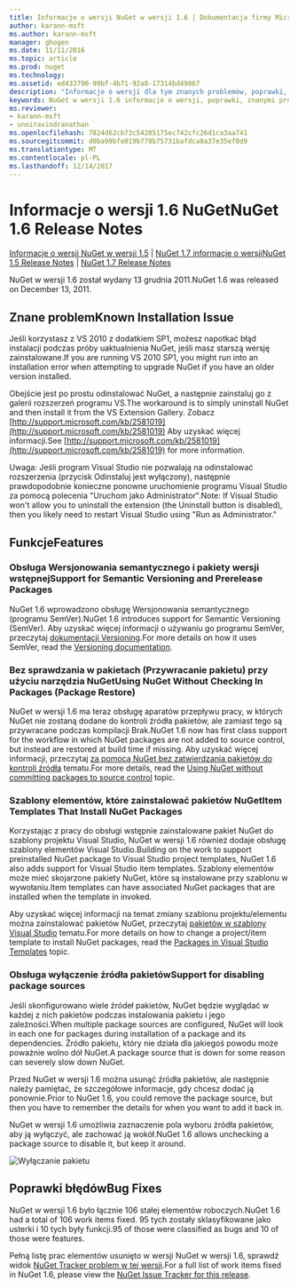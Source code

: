 ```yaml
---
title: Informacje o wersji NuGet w wersji 1.6 | Dokumentacja firmy Microsoft
author: karann-msft
ms.author: karann-msft
manager: ghogen
ms.date: 11/11/2016
ms.topic: article
ms.prod: nuget
ms.technology: 
ms.assetid: ed433790-99bf-4b71-92a8-17314bd49867
description: "Informacje o wersji dla tym znanych problemów, poprawki, dodatkowe funkcje i dcr NuGet w wersji 1.6."
keywords: NuGet w wersji 1.6 informacje o wersji, poprawki, znanymi problemami, nowe funkcje, dcr
ms.reviewer:
- karann-msft
- unniravindranathan
ms.openlocfilehash: 7824d62cb73c54205175ec742cfc26d1ca3aa741
ms.sourcegitcommit: d0ba99bfe019b779b75731bafdca8a37e35ef0d9
ms.translationtype: MT
ms.contentlocale: pl-PL
ms.lasthandoff: 12/14/2017
---
```

 # <a name="nuget-16-release-notes"></a><span data-ttu-id="94493-104">Informacje o wersji 1.6 NuGet</span><span class="sxs-lookup"><span data-stu-id="94493-104">NuGet 1.6 Release Notes</span></span>

<span data-ttu-id="94493-105">[Informacje o wersji NuGet w wersji 1.5](../release-notes/nuget-1.5.md) | [NuGet 1.7 informacje o wersji](../release-notes/nuget-1.7.md)</span><span class="sxs-lookup"><span data-stu-id="94493-105">[NuGet 1.5 Release Notes](../release-notes/nuget-1.5.md) | [NuGet 1.7 Release Notes](../release-notes/nuget-1.7.md)</span></span>

<span data-ttu-id="94493-106">NuGet w wersji 1.6 został wydany 13 grudnia 2011.</span><span class="sxs-lookup"><span data-stu-id="94493-106">NuGet 1.6 was released on December 13, 2011.</span></span>

## <a name="known-installation-issue"></a><span data-ttu-id="94493-107">Znane problem</span><span class="sxs-lookup"><span data-stu-id="94493-107">Known Installation Issue</span></span>
<span data-ttu-id="94493-108">Jeśli korzystasz z VS 2010 z dodatkiem SP1, możesz napotkać błąd instalacji podczas próby uaktualnienia NuGet, jeśli masz starszą wersję zainstalowane.</span><span class="sxs-lookup"><span data-stu-id="94493-108">If you are running VS 2010 SP1, you might run into an installation error when attempting to upgrade NuGet if you have an older version installed.</span></span>

<span data-ttu-id="94493-109">Obejście jest po prostu odinstalować NuGet, a następnie zainstaluj go z galerii rozszerzeń programu VS.</span><span class="sxs-lookup"><span data-stu-id="94493-109">The workaround is to simply uninstall NuGet and then install it from the VS Extension Gallery.</span></span>  <span data-ttu-id="94493-110">Zobacz [http://support.microsoft.com/kb/2581019](http://support.microsoft.com/kb/2581019) Aby uzyskać więcej informacji.</span><span class="sxs-lookup"><span data-stu-id="94493-110">See [http://support.microsoft.com/kb/2581019](http://support.microsoft.com/kb/2581019) for more information.</span></span>

<span data-ttu-id="94493-111">Uwaga: Jeśli program Visual Studio nie pozwalają na odinstalować rozszerzenia (przycisk Odinstaluj jest wyłączony), następnie prawdopodobnie konieczne ponowne uruchomienie programu Visual Studio za pomocą polecenia "Uruchom jako Administrator".</span><span class="sxs-lookup"><span data-stu-id="94493-111">Note: If Visual Studio won't allow you to uninstall the extension (the Uninstall button is disabled), then you likely need to restart Visual Studio using "Run as Administrator."</span></span>

## <a name="features"></a><span data-ttu-id="94493-112">Funkcje</span><span class="sxs-lookup"><span data-stu-id="94493-112">Features</span></span>

### <a name="support-for-semantic-versioning-and-prerelease-packages"></a><span data-ttu-id="94493-113">Obsługa Wersjonowania semantycznego i pakiety wersji wstępnej</span><span class="sxs-lookup"><span data-stu-id="94493-113">Support for Semantic Versioning and Prerelease Packages</span></span>
<span data-ttu-id="94493-114">NuGet 1.6 wprowadzono obsługę Wersjonowania semantycznego (programu SemVer).</span><span class="sxs-lookup"><span data-stu-id="94493-114">NuGet 1.6 introduces support for Semantic Versioning (SemVer).</span></span> <span data-ttu-id="94493-115">Aby uzyskać więcej informacji o używaniu go programu SemVer, przeczytaj [dokumentacji Versioning](../create-packages/prerelease-packages.md).</span><span class="sxs-lookup"><span data-stu-id="94493-115">For more details on how it uses SemVer, read the [Versioning documentation](../create-packages/prerelease-packages.md).</span></span>

### <a name="using-nuget-without-checking-in-packages-package-restore"></a><span data-ttu-id="94493-116">Bez sprawdzania w pakietach (Przywracanie pakietu) przy użyciu narzędzia NuGet</span><span class="sxs-lookup"><span data-stu-id="94493-116">Using NuGet Without Checking In Packages (Package Restore)</span></span>
<span data-ttu-id="94493-117">NuGet w wersji 1.6 ma teraz obsługę aparatów przepływu pracy, w których NuGet nie zostaną dodane do kontroli źródła pakietów, ale zamiast tego są przywracane podczas kompilacji Brak.</span><span class="sxs-lookup"><span data-stu-id="94493-117">NuGet 1.6 now has first class support for the workflow in which NuGet packages are not added to source control, but instead are restored at build time if missing.</span></span> <span data-ttu-id="94493-118">Aby uzyskać więcej informacji, przeczytaj [za pomocą NuGet bez zatwierdzania pakietów do kontroli źródła](../consume-packages/packages-and-source-control.md) tematu.</span><span class="sxs-lookup"><span data-stu-id="94493-118">For more details, read the [Using NuGet without committing packages to source control](../consume-packages/packages-and-source-control.md) topic.</span></span>

### <a name="item-templates-that-install-nuget-packages"></a><span data-ttu-id="94493-119">Szablony elementów, które zainstalować pakietów NuGet</span><span class="sxs-lookup"><span data-stu-id="94493-119">Item Templates That Install NuGet Packages</span></span>
<span data-ttu-id="94493-120">Korzystając z pracy do obsługi wstępnie zainstalowane pakiet NuGet do szablony projektu Visual Studio, NuGet w wersji 1.6 również dodaje obsługę szablony elementów Visual Studio.</span><span class="sxs-lookup"><span data-stu-id="94493-120">Building on the work to support preinstalled NuGet package to Visual Studio project templates, NuGet 1.6 also adds support for Visual Studio item templates.</span></span> <span data-ttu-id="94493-121">Szablony elementów może mieć skojarzone pakiety NuGet, które są instalowane przy szablonu w wywołaniu.</span><span class="sxs-lookup"><span data-stu-id="94493-121">Item templates can have associated NuGet packages that are installed when the template in invoked.</span></span>

<span data-ttu-id="94493-122">Aby uzyskać więcej informacji na temat zmiany szablonu projektu/elementu można zainstalować pakietów NuGet, przeczytaj [pakietów w szablony Visual Studio](../visual-studio-extensibility/visual-studio-templates.md) tematu.</span><span class="sxs-lookup"><span data-stu-id="94493-122">For more details on how to change a project/item template to install NuGet packages, read the [Packages in Visual Studio Templates](../visual-studio-extensibility/visual-studio-templates.md) topic.</span></span>

### <a name="support-for-disabling-package-sources"></a><span data-ttu-id="94493-123">Obsługa wyłączenie źródła pakietów</span><span class="sxs-lookup"><span data-stu-id="94493-123">Support for disabling package sources</span></span>
<span data-ttu-id="94493-124">Jeśli skonfigurowano wiele źródeł pakietów, NuGet będzie wyglądać w każdej z nich pakietów podczas instalowania pakietu i jego zależności.</span><span class="sxs-lookup"><span data-stu-id="94493-124">When multiple package sources are configured, NuGet will look in each one for packages during installation of a package and its dependencies.</span></span> <span data-ttu-id="94493-125">Źródło pakietu, który nie działa dla jakiegoś powodu może poważnie wolno dół NuGet.</span><span class="sxs-lookup"><span data-stu-id="94493-125">A package source that is down for some reason can severely slow down NuGet.</span></span>

<span data-ttu-id="94493-126">Przed NuGet w wersji 1.6 można usunąć źródła pakietów, ale następnie należy pamiętać, że szczegółowe informacje, gdy chcesz dodać ją ponownie.</span><span class="sxs-lookup"><span data-stu-id="94493-126">Prior to NuGet 1.6, you could remove the package source, but then you have to remember the details for when you want to add it back in.</span></span>

<span data-ttu-id="94493-127">NuGet w wersji 1.6 umożliwia zaznaczenie pola wyboru źródła pakietów, aby ją wyłączyć, ale zachować ją wokół.</span><span class="sxs-lookup"><span data-stu-id="94493-127">NuGet 1.6 allows unchecking a package source to disable it, but keep it around.</span></span>

![Wyłączanie pakietu](./media/package-source-with-disabled-source.png)

## <a name="bug-fixes"></a><span data-ttu-id="94493-129">Poprawki błędów</span><span class="sxs-lookup"><span data-stu-id="94493-129">Bug Fixes</span></span>
<span data-ttu-id="94493-130">NuGet w wersji 1.6 było łącznie 106 stałej elementów roboczych.</span><span class="sxs-lookup"><span data-stu-id="94493-130">NuGet 1.6 had a total of 106 work items fixed.</span></span> <span data-ttu-id="94493-131">95 tych zostały sklasyfikowane jako usterki i 10 tych były funkcji.</span><span class="sxs-lookup"><span data-stu-id="94493-131">95 of those were classified as bugs and 10 of those were features.</span></span>

<span data-ttu-id="94493-132">Pełną listę prac elementów usunięto w wersji NuGet w wersji 1.6, sprawdź widok [NuGet Tracker problem w tej wersji](http://nuget.codeplex.com/workitem/list/advanced?keyword=&status=Closed&type=All&priority=All&release=NuGet%201.6&assignedTo=All&component=All&sortField=Votes&sortDirection=Descending&page=0).</span><span class="sxs-lookup"><span data-stu-id="94493-132">For a full list of work items fixed in NuGet 1.6, please view the [NuGet Issue Tracker for this release](http://nuget.codeplex.com/workitem/list/advanced?keyword=&status=Closed&type=All&priority=All&release=NuGet%201.6&assignedTo=All&component=All&sortField=Votes&sortDirection=Descending&page=0).</span></span>
